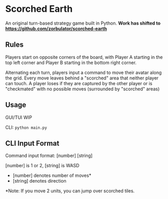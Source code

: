 # Scorched Earth

An original turn-based strategy game built in Python. **Work has shifted to https://github.com/zorbulator/scorched-earth**

## Rules

Players start on opposite corners of the board, with Player A starting
in the top left corner and Player B starting in the bottom right corner.

Alternating each turn, players input a command to move their avatar along
the grid. Every move leaves behind a "scorched" area that neither player
can touch. A player loses if they are captured by the other player or is
"checkmated" with no possible moves (surrounded by "scorched" areas)

## Usage

GUI/TUI WIP

CLI: 
```python main.py```

## CLI Input Format
Command input format: [number] [string]

[number] is 1 or 2, [string] is WASD

* [number] denotes number of moves*
* [string] denotes direction

*Note: If you move 2 units, you can jump over scorched tiles.


